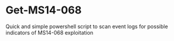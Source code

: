 Get-MS14-068
============

Quick and simple powershell script to scan event logs for possible indicators of MS14-068 exploitation
